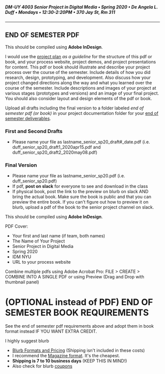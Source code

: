 ##### DM-UY 4003 Senior Project in Digital Media • Spring 2020 • De Angela L. Duff • Mondays • 12:30-2:20PM • 370 Jay St, Rm 311

---

## END OF SEMESTER PDF
This should be compiled using **Adobe InDesign**.

I would use the [project plan](project_plan.md) *as a guideline* for the structure of this pdf or book, and your process website, project demos, and project presentations for content. This pdf or book should illustrate and describe your project process over the course of the semester. Include details of how you did research, design, prototyping, and development. Also discuss how your project changed directions along the way and what you learned over the course of the semester. Include descriptions and images of your project at various stages (prototypes and versions) and an image of your final project. You should also consider layout and design elements of the pdf or book.

Upload all drafts including the final version to a folder labeled *end of semester pdf (or book)* in your project documentation folder for your [end of semester deliverables](end_of_semester_deliverables.md).

### First and Second Drafts
* Please name your file as lastname_senior_sp20_draft#_date.pdf (i.e. duff_senior_sp20_draft1_2020apr15.pdf and duff_senior_sp20_draft2_2020may08.pdf)

### Final Version
* Please name your file as lastname_senior_sp20.pdf (i.e. duff_senior_sp20.pdf) 
* If pdf, **post on slack** for everyone to see and download in the class
* If physical book, post the link to the preview on blurb on slack AND bring the actual book. Make sure the book is public and that you can preview the entire book. If you can't figure out how to preview it on blurb, upload a pdf of the book to the senior project channel on slack.

This should be compiled using **Adobe InDesign**.   

PDF Cover:
* Your first and last name (if team, both names)
* The Name of Your Project
* Senior Project in Digital Media
* Spring 2020
* IDM NYU
* URL to your process website


Combine multiple pdfs using Adobe Acrobat Pro:
FILE > CREATE > COMBINE INTO A SINGLE PDF
or using Preview (Drag and Drop with thumbnail panel)


# (OPTIONAL instead of PDF) END OF SEMESTER BOOK REQUIREMENTS  

See the end of semester pdf requirements above and adopt them in book format instead IF YOU WANT EXTRA CREDIT.

I highly suggest blurb
* [Blurb Formats and Pricing](http://www.blurb.com/create/book/pricing#color-pocket) (Shipping isn't included in these costs)
* I recommend the [Magazine format](http://www.blurb.com/pricing#magazines). It's the cheapest.
* **Shipping is 7 to 10 business days** (KEEP THIS IN MIND!)
* Also check for blurb [coupons](https://www.blurb.com/coupon-codes)









